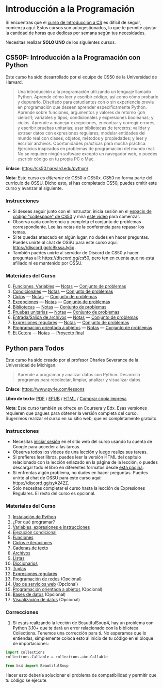 # Introducción a la Programación

Si encuentras que el [curso de Introducción a CS](../intro-cs/README.md) es difícil de seguir, comienza aquí. Estos cursos son autogestionados, lo que te permite ajustar la cantidad de horas que dedicas por semana según tus necesidades.

Necesitas realizar **SOLO UNO** de los siguientes cursos.

## CS50P: Introducción a la Programación con Python

Este curso ha sido desarrollado por el equipo de CS50 de la Universidad de Harvard.
> Una introducción a la programación utilizando un lenguaje llamado Python. Aprende cómo leer y escribir código, así como cómo probarlo y depurarlo. Diseñado para estudiantes con o sin experiencia previa en programación que deseen aprender específicamente Python. Aprende sobre funciones, argumentos y valores de retorno (¡oh cielos!); variables y tipos; condicionales y expresiones booleanas; y ciclos. Aprende a manejar excepciones, encontrar y corregir errores, y escribir pruebas unitarias; usar bibliotecas de terceros; validar y extraer datos con expresiones regulares; modelar entidades del mundo real con clases, objetos, métodos y propiedades; y leer y escribir archivos. Oportunidades prácticas para mucha práctica. Ejercicios inspirados en problemas de programación del mundo real. No se requiere ningún software excepto un navegador web, o puedes escribir código en tu propia PC o Mac.

**Enlace**: <https://cs50.harvard.edu/python/>

**Nota**: Este curso es *diferente* de CS50 o CS50x. CS50 no forma parte del currículo de OSSU. Dicho esto, si has completado CS50, puedes omitir este curso y avanzar al siguiente.

### Instrucciones

- Si deseas seguir junto con el instructor, inicia sesión en el [espacio de código "codespace" de CS50](https://cs50.dev) y mira [este video](https://cs50.harvard.edu/python/2022/shorts/visual_studio_code_for_cs50/) para comenzar.
- Observa cada conferencia y completa el conjunto de problemas correspondiente. Lee las notas de la conferencia para repasar los temas.
- Si te quedas atascado en algún lugar, no dudes en hacer preguntas. Puedes unirte al chat de OSSU para este curso aquí: <https://discord.gg/cBkssaJy5g>.
- También puedes unirte al servidor de Discord de CS50 y hacer preguntas allí: <https://discord.gg/cs50>, pero ten en cuenta que no está afiliado ni es mantenido por OSSU.

### Materiales del Curso

0. [Funciones, Variables](https://cs50.harvard.edu/python/2022/weeks/0/) — [Notas](https://cs50.harvard.edu/python/2022/notes/0/) — [Conjunto de problemas](https://cs50.harvard.edu/python/2022/psets/0/)
1. [Condicionales](https://cs50.harvard.edu/python/2022/weeks/1/) — [Notas](https://cs50.harvard.edu/python/2022/notes/1/) — [Conjunto de problemas](https://cs50.harvard.edu/python/2022/psets/1/)
2. [Ciclos](https://cs50.harvard.edu/python/2022/weeks/2/) — [Notas](https://cs50.harvard.edu/python/2022/notes/2/) — [Conjunto de problemas](https://cs50.harvard.edu/python/2022/psets/2/)
3. [Excepciones](https://cs50.harvard.edu/python/2022/weeks/3/) — [Notas](https://cs50.harvard.edu/python/2022/notes/3/) — [Conjunto de problemas](https://cs50.harvard.edu/python/2022/psets/3/)
4. [Bibliotecas](https://cs50.harvard.edu/python/2022/weeks/4/) — [Notas](https://cs50.harvard.edu/python/2022/notes/4/) — [Conjunto de problemas](https://cs50.harvard.edu/python/2022/psets/4/)
5. [Pruebas unitarias](https://cs50.harvard.edu/python/2022/weeks/5/) — [Notas](https://cs50.harvard.edu/python/2022/notes/5/) — [Conjunto de problemas](https://cs50.harvard.edu/python/2022/psets/5/)
6. [Entrada/Salida de archivos](https://cs50.harvard.edu/python/2022/weeks/6/) — [Notas](https://cs50.harvard.edu/python/2022/notes/6/) — [Conjunto de problemas](https://cs50.harvard.edu/python/2022/psets/6/)
7. [Expresiones regulares](https://cs50.harvard.edu/python/2022/weeks/7/) — [Notas](https://cs50.harvard.edu/python/2022/notes/7/) — [Conjunto de problemas](https://cs50.harvard.edu/python/2022/psets/7/)
8. [Programación orientada a objetos](https://cs50.harvard.edu/python/2022/weeks/8/) — [Notas](https://cs50.harvard.edu/python/2022/notes/8/) — [Conjunto de problemas](https://cs50.harvard.edu/python/2022/psets/8/)
9. [Et Cetera](https://cs50.harvard.edu/python/2022/weeks/9/) — [Notas](https://cs50.harvard.edu/python/2022/notes/9/) — [Proyecto final](https://cs50.harvard.edu/python/2022/project/)

## Python para Todos

Este curso ha sido creado por el profesor Charles Severance de la Universidad de Michigan.
> Aprende a programar y analizar datos con Python. Desarrolla programas para recolectar, limpiar, analizar y visualizar datos.

**Enlace**: <https://www.py4e.com/lessons>

**Libro de texto**: [PDF](http://do1.dr-chuck.com/pythonlearn/EN_us/pythonlearn.pdf) / [EPUB](http://do1.dr-chuck.com/pythonlearn/EN_us/pythonlearn.epub) / [HTML](https://www.py4e.com/html3) / [Comprar copia impresa](https://www.py4e.com/book)

**Nota**: Este curso también se ofrece en Coursera y Edx. Esas versiones requieren que pagues para obtener la versión completa del curso. Sugerimos realizar el curso en su sitio web, que es completamente gratuito.

### Instrucciones

- Necesitas [iniciar sesión](https://www.py4e.com/) en el sitio web del curso usando tu cuenta de Google para acceder a las tareas.
- Observa todos los videos de una lección y luego realiza sus tareas.
- Si prefieres leer libros, puedes leer la versión HTML del capítulo relacionado con la lección enlazado en la página de la lección, o puedes descargar todo el libro en diferentes formatos desde [esta página](https://www.py4e.com/book).
- Si enfrentas algún problema, no dudes en hacer preguntas. Puedes unirte al chat de OSSU para este curso aquí: <https://discord.gg/syA242Z>.
- Solo necesitas completar el curso hasta la lección de Expresiones Regulares. El resto del curso es opcional.

### Materiales del Curso

1. [Instalación de Python](https://www.py4e.com/lessons/install)
2. [¿Por qué programar?](https://www.py4e.com/lessons/intro)
3. [Variables, expresiones e instrucciones](https://www.py4e.com/lessons/memory)
4. [Ejecución condicional](https://www.py4e.com/lessons/logic)
5. [Funciones](https://www.py4e.com/lessons/functions)
6. [Ciclos e iteraciones](https://www.py4e.com/lessons/loops)
7. [Cadenas de texto](https://www.py4e.com/lessons/strings)
8. [Archivos](https://www.py4e.com/lessons/files)
9. [Listas](https://www.py4e.com/lessons/lists)
10. [Diccionarios](https://www.py4e.com/lessons/dictionary)
11. [Tuplas](https://www.py4e.com/lessons/tuples)
12. [Expresiones regulares](https://www.py4e.com/lessons/regex)
13. [Programación de redes](https://www.py4e.com/lessons/network) (Opcional)
14. [Uso de servicios web](https://www.py4e.com/lessons/servces) (Opcional)
15. [Programación orientada a objetos](https://www.py4e.com/lessons/Objects) (Opcional)
16. [Bases de datos](https://www.py4e.com/lessons/database) (Opcional)
17. [Visualización de datos](https://www.py4e.com/lessons/dataviz) (Opcional)

### Correcciones

1. Si estás realizando la lección de BeautifulSoup4, hay un problema con Python 3.10+ que te dará un error relacionado con la biblioteca Collections. Tenemos una corrección para ti. No esperamos que lo entiendas, simplemente coloca esto al inicio de tu código en el bloque de importaciones:

```python
import collections
collections.Callable = collections.abc.Callable

from bs4 import BeautifulSoup 
```

Hacer esto debería solucionar el problema de compatibilidad y permitir que tu código se ejecute.
